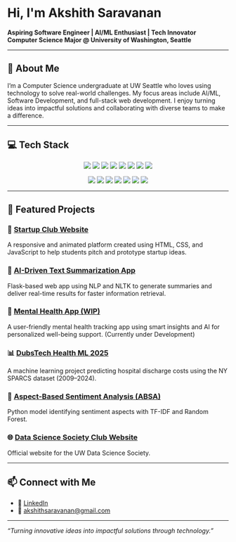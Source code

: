 # Hi, I'm Akshith Saravanan 

**Aspiring Software Engineer | AI/ML Enthusiast | Tech Innovator**  
**Computer Science Major @ University of Washington, Seattle**

---

## 📌 About Me

I’m a Computer Science undergraduate at UW Seattle who loves using technology to solve real-world challenges. My focus areas include AI/ML, Software Development, and full-stack web development. I enjoy turning ideas into impactful solutions and collaborating with diverse teams to make a difference.

---

## 💻 Tech Stack

<p align="center">
  <img src="https://img.shields.io/badge/Java-007396?style=for-the-badge&logo=openjdk&logoColor=white"/>
  <img src="https://img.shields.io/badge/Python-3776AB?style=for-the-badge&logo=python&logoColor=white"/>
  <img src="https://img.shields.io/badge/C-00599C?style=for-the-badge&logo=c&logoColor=white"/>
  <img src="https://img.shields.io/badge/HTML5-E34F26?style=for-the-badge&logo=html5&logoColor=white"/>
  <img src="https://img.shields.io/badge/CSS3-1572B6?style=for-the-badge&logo=css3&logoColor=white"/>
  <img src="https://img.shields.io/badge/JavaScript-F7DF1E?style=for-the-badge&logo=javascript&logoColor=black"/>
  <img src="https://img.shields.io/badge/React-20232A?style=for-the-badge&logo=react&logoColor=61DAFB"/>
  <img src="https://img.shields.io/badge/Flask-000000?style=for-the-badge&logo=flask&logoColor=white"/>
</p>

<p align="center">
  <img src="https://img.shields.io/badge/Pandas-150458?style=for-the-badge&logo=pandas&logoColor=white"/>
  <img src="https://img.shields.io/badge/NumPy-013243?style=for-the-badge&logo=numpy&logoColor=white"/>
  <img src="https://img.shields.io/badge/NLTK-85B946?style=for-the-badge"/>
  <img src="https://img.shields.io/badge/CatBoost-FF9900?style=for-the-badge"/>
  <img src="https://img.shields.io/badge/SQL-4479A1?style=for-the-badge&logo=postgresql&logoColor=white"/>
  <img src="https://img.shields.io/badge/Git-F05032?style=for-the-badge&logo=git&logoColor=white"/>
  <img src="https://img.shields.io/badge/JUnit-25A162?style=for-the-badge&logo=junit5&logoColor=white"/>
</p>

---

## 🚀 Featured Projects

### 🔗 [Startup Club Website](https://github.com/startupclubuw/startup-club)
A responsive and animated platform created using HTML, CSS, and JavaScript to help students pitch and prototype startup ideas.

### 🤖 [AI-Driven Text Summarization App](https://github.com/akshithsaravanan/text-summarizer)
Flask-based web app using NLP and NLTK to generate summaries and deliver real-time results for faster information retrieval.

### 🧠 [Mental Health App (WIP)](https://github.com/AdiKum26/Mental-Health-App)
A user-friendly mental health tracking app using smart insights and AI for personalized well-being support. (Currently under Development)

### 📊 [DubsTech Health ML 2025](https://github.com/akshithsaravanan/DubsTech-Health-ML-2025)
A machine learning project predicting hospital discharge costs using the NY SPARCS dataset (2009–2024).

### 🌿 [Aspect-Based Sentiment Analysis (ABSA)](https://github.com/akshithsaravanan/absa)
Python model identifying sentiment aspects with TF-IDF and Random Forest.

### 🌐 [Data Science Society Club Website](https://github.com/Data-Science-Society-at-UW/club-website)
Official website for the UW Data Science Society.

---

## 📫 Connect with Me

- 🔗 [LinkedIn](https://www.linkedin.com/in/akshithsaravanan/)
- 📧 akshithsaravanan@gmail.com

---

*“Turning innovative ideas into impactful solutions through technology.”*
